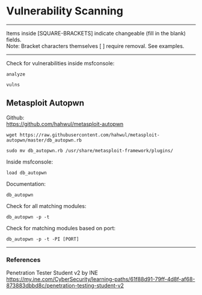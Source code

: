# Vulnerability Scanning

***********************************************************************
Items inside [SQUARE-BRACKETS] indicate changeable (fill in the blank) fields.  
Note: Bracket characters themselves [ ] require removal. See examples.
***********************************************************************

Check for vulnerabilities inside msfconsole:
```
analyze
```
```
vulns
```

## Metasploit Autopwn

Github:   
https://github.com/hahwul/metasploit-autopwn
```
wget https://raw.githubusercontent.com/hahwul/metasploit-autopwn/master/db_autopwn.rb
```
```
sudo mv db_autopwn.rb /usr/share/metasploit-framework/plugins/
```
Inside msfconsole:
```
load db_autopwn
```
Documentation:
```
db_autopwn
```
Check for all matching modules:
```
db_autopwn -p -t
```
Check for matching modules based on port:
```
db_autopwn -p -t -PI [PORT]
```

***********************************************************************

### References
Penetration Tester Student v2 by INE  
https://my.ine.com/CyberSecurity/learning-paths/61f88d91-79ff-4d8f-af68-873883dbbd8c/penetration-testing-student-v2